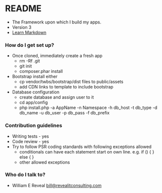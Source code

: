 # README #

* The Framework upon which I build my apps.
* Version 3
* [Learn Markdown](https://bitbucket.org/tutorials/markdowndemo)

### How do I get set up? ###

* Once cloned, immediately create a fresh app
    * rm -Rf .git
    * git init 
    * composer.phar install
* Bootstrap install either
    * cp vendor/twbs/bootstrap/dist files to public/assets
    * add CDN links to template to include bootstrap
* Database configuration
    * create database and assign user to it
    * cd app/config
    * php install.php -a AppName -n Namespace -h db_host -t db_type -d db_name -u db_user -p db_pass -f db_prefix

### Contribution guidelines ###

* Writing tests - yes
* Code review - yes
* Try to follow PSR coding standards with following exceptions allowed
    * conditionals can have each statement start on own line. e.g.
        if () {
        }
        else {
        }
    * other allowed exceptions

### Who do I talk to? ###

* William E Reveal <bill@revealitconsulting.com>
